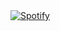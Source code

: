### 

&nbsp; <br> [![Spotify](https://Retroin.vercel.app/api/spotify?background_color=0d1117&border_color=ffffff)](https://open.spotify.com/user/Retroin)
